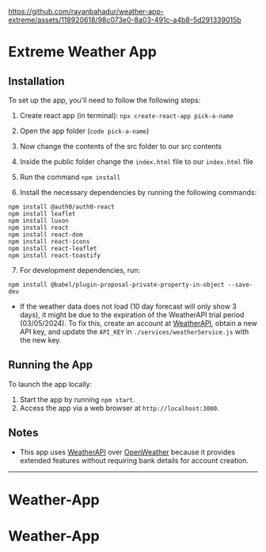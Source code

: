 
https://github.com/rayanbahadur/weather-app-extreme/assets/118920618/98c073e0-8a03-491c-a4b8-5d291339015b


# Extreme Weather App

## Installation

To set up the app, you'll need to follow the following steps:

1. Create react app (in terminal): `npx create-react-app pick-a-name`
2. Open the app folder (`code pick-a-name`)
3. Now change the contents of the src folder to our src contents
4. Inside the public folder change the `index.html` file to our `index.html` file

5. Run the command `npm install`
6.  Install the necessary dependencies by running the following commands:
  ```
  npm install @auth0/auth0-react
  npm install leaflet
  npm install luxon
  npm install react
  npm install react-dom
  npm install react-icons
  npm install react-leaflet
  npm install react-toastify
  ```
7. For development dependencies, run:
  ```
  npm install @babel/plugin-proposal-private-property-in-object --save-dev
  ```

- If the weather data does not load (10 day forecast will only show 3 days), it might be due to the expiration of the WeatherAPI trial period (03/05/2024). To fix this, create an account at [WeatherAPI](https://www.weatherapi.com/), obtain a new API key, and update the `API_KEY` in `./services/weatherService.js` with the new key.

## Running the App

To launch the app locally:

1. Start the app by running `npm start`.
2. Access the app via a web browser at `http://localhost:3000`.

## Notes

- This app uses [WeatherAPI](https://www.weatherapi.com/) over [OpenWeather](https://openweathermap.org/) because it provides extended features without requiring bank details for account creation.

--- 
# Weather-App
# Weather-App
